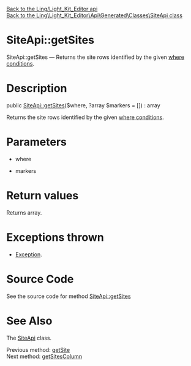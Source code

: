 [Back to the Ling/Light_Kit_Editor api](https://github.com/lingtalfi/Light_Kit_Editor/blob/master/doc/api/Ling/Light_Kit_Editor.md)<br>
[Back to the Ling\Light_Kit_Editor\Api\Generated\Classes\SiteApi class](https://github.com/lingtalfi/Light_Kit_Editor/blob/master/doc/api/Ling/Light_Kit_Editor/Api/Generated/Classes/SiteApi.md)


SiteApi::getSites
================



SiteApi::getSites — Returns the site rows identified by the given [where conditions](https://github.com/lingtalfi/SimplePdoWrapper#the-where-conditions).




Description
================


public [SiteApi::getSites](https://github.com/lingtalfi/Light_Kit_Editor/blob/master/doc/api/Ling/Light_Kit_Editor/Api/Generated/Classes/SiteApi/getSites.md)($where, ?array $markers = []) : array




Returns the site rows identified by the given [where conditions](https://github.com/lingtalfi/SimplePdoWrapper#the-where-conditions).




Parameters
================


- where

    

- markers

    


Return values
================

Returns array.


Exceptions thrown
================

- [Exception](http://php.net/manual/en/class.exception.php).&nbsp;







Source Code
===========
See the source code for method [SiteApi::getSites](https://github.com/lingtalfi/Light_Kit_Editor/blob/master/Api/Generated/Classes/SiteApi.php#L212-L217)


See Also
================

The [SiteApi](https://github.com/lingtalfi/Light_Kit_Editor/blob/master/doc/api/Ling/Light_Kit_Editor/Api/Generated/Classes/SiteApi.md) class.

Previous method: [getSite](https://github.com/lingtalfi/Light_Kit_Editor/blob/master/doc/api/Ling/Light_Kit_Editor/Api/Generated/Classes/SiteApi/getSite.md)<br>Next method: [getSitesColumn](https://github.com/lingtalfi/Light_Kit_Editor/blob/master/doc/api/Ling/Light_Kit_Editor/Api/Generated/Classes/SiteApi/getSitesColumn.md)<br>

